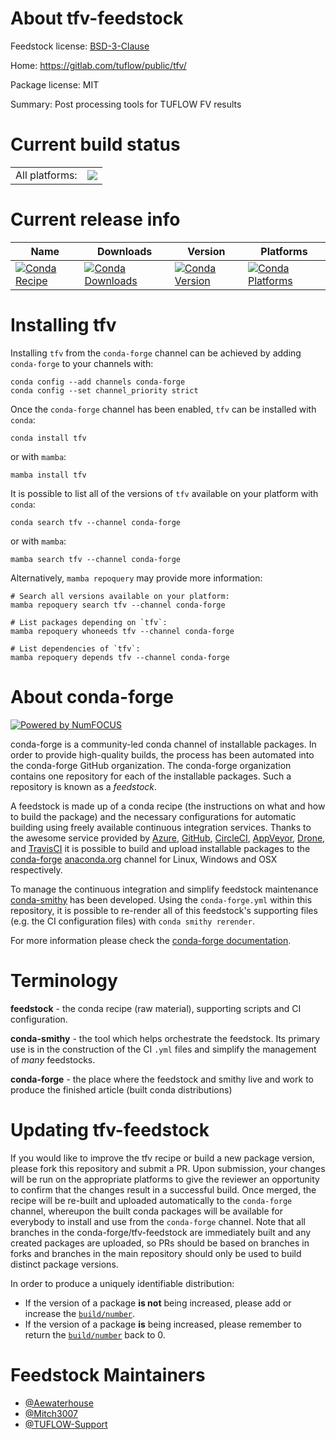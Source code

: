 About tfv-feedstock
===================

Feedstock license: [BSD-3-Clause](https://github.com/conda-forge/tfv-feedstock/blob/main/LICENSE.txt)

Home: https://gitlab.com/tuflow/public/tfv/

Package license: MIT

Summary: Post processing tools for TUFLOW FV results

Current build status
====================


<table><tr><td>All platforms:</td>
    <td>
      <a href="https://dev.azure.com/conda-forge/feedstock-builds/_build/latest?definitionId=19733&branchName=main">
        <img src="https://dev.azure.com/conda-forge/feedstock-builds/_apis/build/status/tfv-feedstock?branchName=main">
      </a>
    </td>
  </tr>
</table>

Current release info
====================

| Name | Downloads | Version | Platforms |
| --- | --- | --- | --- |
| [![Conda Recipe](https://img.shields.io/badge/recipe-tfv-green.svg)](https://anaconda.org/conda-forge/tfv) | [![Conda Downloads](https://img.shields.io/conda/dn/conda-forge/tfv.svg)](https://anaconda.org/conda-forge/tfv) | [![Conda Version](https://img.shields.io/conda/vn/conda-forge/tfv.svg)](https://anaconda.org/conda-forge/tfv) | [![Conda Platforms](https://img.shields.io/conda/pn/conda-forge/tfv.svg)](https://anaconda.org/conda-forge/tfv) |

Installing tfv
==============

Installing `tfv` from the `conda-forge` channel can be achieved by adding `conda-forge` to your channels with:

```
conda config --add channels conda-forge
conda config --set channel_priority strict
```

Once the `conda-forge` channel has been enabled, `tfv` can be installed with `conda`:

```
conda install tfv
```

or with `mamba`:

```
mamba install tfv
```

It is possible to list all of the versions of `tfv` available on your platform with `conda`:

```
conda search tfv --channel conda-forge
```

or with `mamba`:

```
mamba search tfv --channel conda-forge
```

Alternatively, `mamba repoquery` may provide more information:

```
# Search all versions available on your platform:
mamba repoquery search tfv --channel conda-forge

# List packages depending on `tfv`:
mamba repoquery whoneeds tfv --channel conda-forge

# List dependencies of `tfv`:
mamba repoquery depends tfv --channel conda-forge
```


About conda-forge
=================

[![Powered by
NumFOCUS](https://img.shields.io/badge/powered%20by-NumFOCUS-orange.svg?style=flat&colorA=E1523D&colorB=007D8A)](https://numfocus.org)

conda-forge is a community-led conda channel of installable packages.
In order to provide high-quality builds, the process has been automated into the
conda-forge GitHub organization. The conda-forge organization contains one repository
for each of the installable packages. Such a repository is known as a *feedstock*.

A feedstock is made up of a conda recipe (the instructions on what and how to build
the package) and the necessary configurations for automatic building using freely
available continuous integration services. Thanks to the awesome service provided by
[Azure](https://azure.microsoft.com/en-us/services/devops/), [GitHub](https://github.com/),
[CircleCI](https://circleci.com/), [AppVeyor](https://www.appveyor.com/),
[Drone](https://cloud.drone.io/welcome), and [TravisCI](https://travis-ci.com/)
it is possible to build and upload installable packages to the
[conda-forge](https://anaconda.org/conda-forge) [anaconda.org](https://anaconda.org/)
channel for Linux, Windows and OSX respectively.

To manage the continuous integration and simplify feedstock maintenance
[conda-smithy](https://github.com/conda-forge/conda-smithy) has been developed.
Using the ``conda-forge.yml`` within this repository, it is possible to re-render all of
this feedstock's supporting files (e.g. the CI configuration files) with ``conda smithy rerender``.

For more information please check the [conda-forge documentation](https://conda-forge.org/docs/).

Terminology
===========

**feedstock** - the conda recipe (raw material), supporting scripts and CI configuration.

**conda-smithy** - the tool which helps orchestrate the feedstock.
                   Its primary use is in the construction of the CI ``.yml`` files
                   and simplify the management of *many* feedstocks.

**conda-forge** - the place where the feedstock and smithy live and work to
                  produce the finished article (built conda distributions)


Updating tfv-feedstock
======================

If you would like to improve the tfv recipe or build a new
package version, please fork this repository and submit a PR. Upon submission,
your changes will be run on the appropriate platforms to give the reviewer an
opportunity to confirm that the changes result in a successful build. Once
merged, the recipe will be re-built and uploaded automatically to the
`conda-forge` channel, whereupon the built conda packages will be available for
everybody to install and use from the `conda-forge` channel.
Note that all branches in the conda-forge/tfv-feedstock are
immediately built and any created packages are uploaded, so PRs should be based
on branches in forks and branches in the main repository should only be used to
build distinct package versions.

In order to produce a uniquely identifiable distribution:
 * If the version of a package **is not** being increased, please add or increase
   the [``build/number``](https://docs.conda.io/projects/conda-build/en/latest/resources/define-metadata.html#build-number-and-string).
 * If the version of a package **is** being increased, please remember to return
   the [``build/number``](https://docs.conda.io/projects/conda-build/en/latest/resources/define-metadata.html#build-number-and-string)
   back to 0.

Feedstock Maintainers
=====================

* [@Aewaterhouse](https://github.com/Aewaterhouse/)
* [@Mitch3007](https://github.com/Mitch3007/)
* [@TUFLOW-Support](https://github.com/TUFLOW-Support/)

